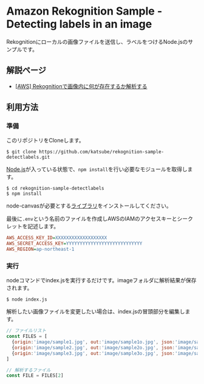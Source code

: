 # Amazon Rekognition Sample - Detecting labels in an image

Rekognitionにローカルの画像ファイルを送信し、ラベルをつけるNode.jsのサンプルです。

## 解説ページ
* [[AWS] Rekognitionで画像内に何が存在するか解析する](https://blog.katsubemakito.net/aws/rekognition-label)

## 利用方法
### 準備
このリポジトリをCloneします。
```shellsession
$ git clone https://github.com/katsube/rekognition-sample-detectlabels.git
```

[Node.js](https://nodejs.org/ja/)が入っている状態で、`npm install`を行い必要なモジュールを取得します。
```shellsession
$ cd rekognition-sample-detectlabels
$ npm install
```

node-canvasが必要とする[ライブラリ](https://github.com/Automattic/node-canvas/wiki)をインストールしてください。


最後に`.env`という名前のファイルを作成しAWSのIAMのアクセスキーとシークレットを記述します。
```ini
AWS_ACCESS_KEY_ID=XXXXXXXXXXXXXXXXXXX
AWS_SECRET_ACCESS_KEY=YYYYYYYYYYYYYYYYYYYYYYYYYYYY
AWS_REGION=ap-northeast-1
```

### 実行
nodeコマンドでindex.jsを実行するだけです。imageフォルダに解析結果が保存されます。
```shellsession
$ node index.js
```

解析したい画像ファイルを変更したい場合は、index.jsの冒頭部分を編集します。
```javascript
// ファイルリスト
const FILES = [
  {origin:'image/sample1.jpg', out:'image/sample1o.jpg', json:'image/sample1.json', width:1024, height:576},   // 0: いきなりステーキ
  {origin:'image/sample2.jpg', out:'image/sample2o.jpg', json:'image/sample2.json', width:1024, height:768},   // 1: パンダ
  {origin:'image/sample3.jpg', out:'image/sample3o.jpg', json:'image/sample3.json', width:1024, height:768}    // 2: 金閣寺
]

// 解析するファイル
const FILE = FILES[2]
```

